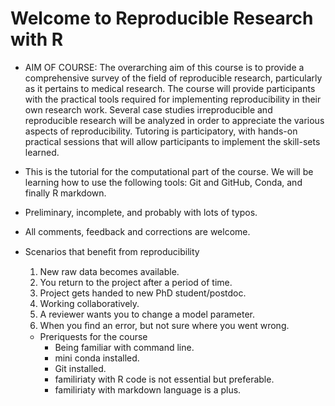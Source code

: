 # Welcome to Reproducible Research with R

* AIM OF COURSE:
The overarching aim of this course is to provide a comprehensive survey of the field of reproducible research, particularly as it pertains to medical research. The course will provide participants with the practical tools required for implementing reproducibility in their own research work. Several case studies irreproducible and reproducible research will be analyzed in order to appreciate the various aspects of reproducibility. Tutoring is participatory, with hands-on practical sessions that will allow participants to implement the skill-sets learned.

* This is the tutorial for the computational part of the course. We will be learning how to use the following tools: Git and GitHub, Conda, and finally R markdown.

* Preliminary, incomplete, and probably with lots of typos.

* All comments, feedback and corrections are welcome.

* Scenarios that beneﬁt from reproducibility
    1. New raw data becomes available.
    2. You return to the project after a period of time.
    3. Project gets handed to new PhD student/postdoc.
    4. Working collaboratively.
    5. A reviewer wants you to change a model parameter.
    6. When you ﬁnd an error, but not sure where you went wrong.


    * Preriquests for the course
        - Being familiar with command line.
        - mini conda installed.
        - Git installed.
        - familiriaty with R code is not essential but preferable.
        - familiriaty with markdown language is a plus. 

